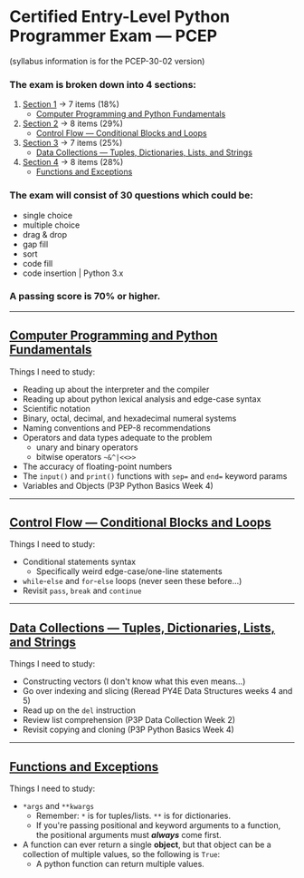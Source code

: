 # Certified Entry-Level Python Programmer Exam — PCEP

(syllabus information is for the PCEP-30-02 version)

### The exam is broken down into 4 sections:
1. [Section 1](#computer-programming-and-python-fundamentals) &rarr; 7 items (18%)
    - [Computer Programming and Python Fundamentals](./computer_programming_and_python_fundamentals.py)
2. [Section 2](#control-flow--conditional-blocks-and-loops) &rarr; 8 items (29%)
    - [Control Flow — Conditional Blocks and Loops](./control_flow.py)
3. [Section 3](#data-collections--tuples-dictionaries-lists-and-strings) &rarr; 7 items (25%)
    - [Data Collections — Tuples, Dictionaries, Lists, and Strings](./data_collections.py)
4. [Section 4](#functions-and-exceptions) &rarr; 8 items (28%)
    - [Functions and Exceptions](./functions_and_exceptions.py)

### The exam will consist of 30 questions which could be:
- single choice
- multiple choice
- drag & drop
- gap fill
- sort
- code fill
- code insertion | Python 3.x

### A passing score is 70% or higher.

---

## [Computer Programming and Python Fundamentals](./computer_programming_and_python_fundamentals.py)

Things I need to study:
- Reading up about the interpreter and the compiler
- Reading up about python lexical analysis and edge-case syntax
- Scientific notation
- Binary, octal, decimal, and hexadecimal numeral systems
- Naming conventions and PEP-8 recommendations
- Operators and data types adequate to the problem
    - unary and binary operators
    - bitwise operators `~&^|<<>>`
- The accuracy of floating-point numbers
- The `input()` and `print()` functions with `sep=` and `end=` keyword params
- Variables and Objects (P3P Python Basics Week 4)

---

## [Control Flow — Conditional Blocks and Loops](./control_flow.py)

Things I need to study:
- Conditional statements syntax
    - Specifically weird edge-case/one-line statements
- `while`-`else` and `for`-`else` loops (never seen these before...)
- Revisit `pass`, `break` and `continue`

---

## [Data Collections — Tuples, Dictionaries, Lists, and Strings](./data_collections.py)

Things I need to study:
- Constructing vectors (I don't know what this even means...)
- Go over indexing and slicing (Reread PY4E Data Structures weeks 4 and 5)
- Read up on the `del` instruction
- Review list comprehension (P3P Data Collection Week 2)
- Revisit copying and cloning (P3P Python Basics Week 4)

---

## [Functions and Exceptions](./functions_and_exceptions.py)

Things I need to study:
- `*args` and `**kwargs`
    - Remember: `*` is for tuples/lists. `**` is for dictionaries.
    - If you're passing positional and keyword arguments to a function, the positional arguments must ***always*** come first.
- A function can ever return a single **object**, but that object can be a collection of multiple values, so the following is `True`:
    - A python function can return multiple values.